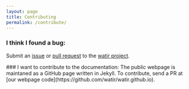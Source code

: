 ```yaml
---
layout: page
title: Contributing
permalink: /contribute/
---
```


### I think I found a bug:
Submit an [issue](https://github.com/watir/watir/issues) or [pull request](https://github.com/watir/watir/pulls) to the [watir project](https://github.com/watir/watir).
<p />
### I want to contribute to the documentation:
The public webpage is maintaned as a GitHub page written in Jekyll. To contribute, send a PR at [our webpage code](https://github.com/watir/watir.github.io). 

